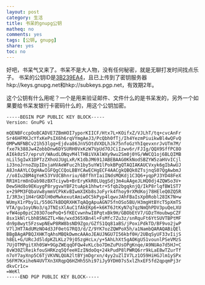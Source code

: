 ```yaml
---
layout: post
category: 生活
title: 书呆的gnupg公钥
matheq: no
comments: yes
tags: [公钥, gnupg]
share: yes
toc: no
---
```


好吧，书呆气又来了。书呆不是大人物，没有任何秘密，就是无聊打发时间找点乐子。
书呆的公钥ID是[3B239EA4](http://yanshuo.name/slides/public-key.txt "3B239EA4")，且已上传到了密钥服务器hkp://keys.gnupg.net和hkp://subkeys.pgp.net，有效期2年。

这个公钥有什么用呢？一个是用来验证邮件、文件什么的是书呆发的，另外一个如果要给书呆发银行卡密码什么的，用这个公钥加密。




	-----BEGIN PGP PUBLIC KEY BLOCK-----
	Version: GnuPG v1

	mQENBFccpOoBCADVE7ZBmHOI7yporKIICF/Htx7L+KOifxZ/VJLhT/tq+cvcAnFr
	Sr46HFMXJcYfxKePsIX6h6rqVYmgAeJ3/PcQbh0fTj/Ih4YezmPiuikwBl4wQFvQ
	OMPwNFNBCv21h53lgg+Ejdva86JnVSOtdVXDLhJk75nfoGzYhIqevxnrJvUTm7M/
	fxe7k388Jw4ZobbDnw6DYSURH0VxKzW7VpUd7OJCiIzwv6r/FJIg/QQX9SffPC8O
	AI6k0zS7/epruY/WAudLONqvM4lTHBiVXAlWXy9wu2Sm0j0YG/WWCQ1oj6BLQIMB
	nLil5gIwX1DPTzZXhoUJUgLxR/K1dbJM691JABEBAAG0KkNodSBZYW5zaHVvICjl
	iJ3noJrnoZUpIDxjaHVAeWFuc2h1by5uYW1lPokBPgQTAQIAKAUCVxyk6gIbAwUJ
	A8JnAAYLCQgHAwIGFQgCCQoLBBYCAwECHgECF4AACgkQBQk0ZTsjnqS07QgAwbmJ
	//o8Iu2BM4gYeK53YVdCBhnriu/6BffhYIaiINdsMQKdj1C3Q6+yqpPJ3YD48FeX
	RR1H1rm8nDab98zBXTciywb+BrEryKkR0LUqgSdj3m4uAAgeJLHQ0dj4ZQWSo3V+
	Dew5Hd8o9EKuygP8rygvwYBF2tuApk1hhwtr+Sfqb2bgqknjQ/IkP8rlqfBW1ST7
	x+29PM3FQbaVw8ymmVCPkKvBIwmXIKb8sJoFyrk4fhoy9rXMdKoj78HEleQ0ZQ5R
	I/3R3xj1H4rGKDlH0eMwkexutAmiwOC5kPyp4lqwvJAhFBaIsXp0Robl28IK7N+w
	WUmyX1rPby1L/550G7kBDQRXHKTqAQgApuAGN75fnOSo5BU/H3mgHtBYcT5pXmTS
	VTA/gu1oyUNo3/qJTNIsXlAuC1fAkEKp6+k6KT6JtKyN7q7qzNmQhPDV3puQeLXU
	vfW4op0pzC203O7oePoQ+5fKECvwnhwI8PqtxBk9H/GBObEtV7/GDzTHoubwpCZF
	8sx1kNlrLbhBSNGZTL+Ne/wxd365XBn4l+FsMfc7Zu3z/snRquFt6YtSUVTBPtMF
	dn9p8wyt5FzswpNEwP8RW8bsND9Zgo/GZfS1Qq81aBS/jPoxiPdkTD/BF9vo2jwP
	V7lJHT7AdUMzNO4d3JF0etG7RQ3/d/Z/9YK7ozZQWPoX5h/a1NambQARAQABiQEl
	BBgBAgAPBQJXHKTqAhsMBQkDwmcAAAoJEAUJNGU7I56kbf0H/2UBqSyUF33vIijS
	h8EL+G/URcJd5ldpKZLKLz79jO5zgHcLx/y+5AhLhXt5gAOKgU51vounlPSeVMzS
	7UjOTMPgitXh0SW+9GpZWEqqOFQw4vKLcbo7DmZuPUsOPgKnqe/A9NUAo7d5HJ+C
	8vW30ZlReikfouSHRKzq5QfeeHIzINdoOq+24kPudP8lPWRQ6rr9kLaE8wTZurTf
	n7oY7ayXnp5C6TjVKVNLQUA2ltBYjmDgrxn/4yy2uZlIV7Lz1O59HiHGJlm1ySPx
	56FM7KxiheN4UVTXn3XRqpQ6HZHh5Shi97iJy9YDH07s5xlZhxEF5fd2qpqmPj3r
	dkvCr1c=
	=WeKl
	-----END PGP PUBLIC KEY BLOCK-----
